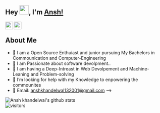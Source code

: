 ## Hey <img src="https://github.com/TheDudeThatCode/TheDudeThatCode/blob/master/Assets/Hi.gif" width="29px">, I'm [Ansh!](https://ansh-tech.netlify.app/) 
  <a href="https://www.linkedin.com/in/ansh-khandelwal-2bb358191/">
  <img align="left" width="24px" src="https://cdn.jsdelivr.net/npm/simple-icons@v3/icons/linkedin.svg"  />
</a>
  <a href="Mail-to: anshkhandelwal132001@gmail.com">
  <img align="left" width="24px" src="https://cdn.jsdelivr.net/npm/simple-icons@v3/icons/gmail.svg"  />
</a>
</br>
  



## About Me
- 🔭 I am a Open Source Enthuiast and junior pursuing My Bachelors in Commounication and Computer-Engineering
- 🌱 I am Passionate about software devolpment..
- 👯 I am having a Deep-Intreast in Web Devolpement and Machine-Leaning and Problem-solving
- 🤔 I’m looking for help with my Knowledge to enpowering the commounites
- 💬 Email: anshkhandelwal132001@gmail.com
-->



![Ansh khandelwal's github stats](https://github-readme-stats.vercel.app/api?username=anshkhandelwal12&show_icons=true&hide_border=true)
<br />
![visitors](https://visitor-badge.laobi.icu/badge?page_id=kunal-kushwaha.kunal-kushwaha)


